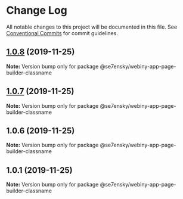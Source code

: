 # Change Log

All notable changes to this project will be documented in this file.
See [Conventional Commits](https://conventionalcommits.org) for commit guidelines.

## [1.0.8](https://github.com/SE7ENSKY/se7ensky-webiny-plugins/compare/@se7ensky/webiny-app-page-builder-classname@1.0.7...@se7ensky/webiny-app-page-builder-classname@1.0.8) (2019-11-25)

**Note:** Version bump only for package @se7ensky/webiny-app-page-builder-classname





## [1.0.7](https://github.com/SE7ENSKY/se7ensky-webiny-plugins/compare/@se7ensky/webiny-app-page-builder-classname@1.0.6...@se7ensky/webiny-app-page-builder-classname@1.0.7) (2019-11-25)

**Note:** Version bump only for package @se7ensky/webiny-app-page-builder-classname





## 1.0.6 (2019-11-25)

**Note:** Version bump only for package @se7ensky/webiny-app-page-builder-classname





## 1.0.1 (2019-11-25)

**Note:** Version bump only for package @se7ensky/webiny-app-page-builder-classname
